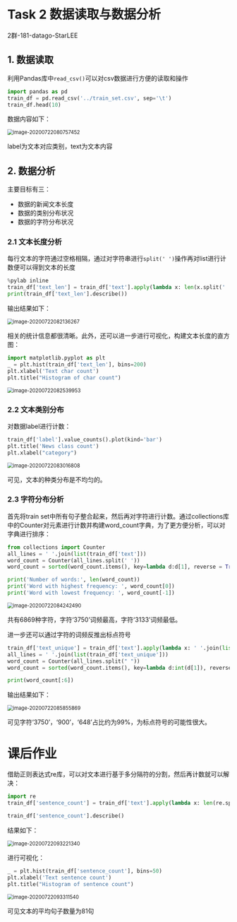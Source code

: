 # Task 2 数据读取与数据分析

2群-181-datago-StarLEE

## 1. 数据读取

利用Pandas库中`read_csv()`可以对csv数据进行方便的读取和操作

```python
import pandas as pd
train_df = pd.read_csv('../train_set.csv', sep='\t')
train_df.head(10)
```

数据内容如下：

<img src="C:\Users\Yixin\AppData\Roaming\Typora\typora-user-images\image-20200722080757452.png" alt="image-20200722080757452" style="zoom: 80%;" />

label为文本对应类别，text为文本内容

## 2. 数据分析

主要目标有三：

+ 数据的新闻文本长度
+ 数据的类别分布状况
+ 数据的字符分布状况

### 2.1 文本长度分析

每行文本的字符通过空格相隔，通过对字符串进行`split(' ')`操作再对list进行计数便可以得到文本的长度

```python
%pylab inline
train_df['text_len'] = train_df['text'].apply(lambda x: len(x.split(' ')))
print(train_df['text_len'].describe())
```

输出结果如下：

<img src="C:\Users\Yixin\AppData\Roaming\Typora\typora-user-images\image-20200722082136267.png" alt="image-20200722082136267" style="zoom:80%;" />

相关的统计信息都很清晰。此外，还可以进一步进行可视化，构建文本长度的直方图：

```python
import matplotlib.pyplot as plt
_ = plt.hist(train_df['text_len'], bins=200)
plt.xlabel('Text char count')
plt.title("Histogram of char count")
```

<img src="C:\Users\Yixin\AppData\Roaming\Typora\typora-user-images\image-20200722082539953.png" alt="image-20200722082539953" style="zoom:80%;" />

### 2.2 文本类别分布

对数据label进行计数：

```python
train_df['label'].value_counts().plot(kind='bar')
plt.title('News class count')
plt.xlabel("category")
```

<img src="C:\Users\Yixin\AppData\Roaming\Typora\typora-user-images\image-20200722083016808.png" alt="image-20200722083016808" style="zoom:80%;" />

可见，文本的种类分布是不均匀的。

### 2.3 字符分布分析

首先将train set中所有句子整合起来，然后再对字符进行计数。通过collections库中的Counter对元素进行计数并构建word_count字典，为了更方便分析，可以对字典进行排序：

```python
from collections import Counter
all_lines = ' '.join(list(train_df['text']))
word_count = Counter(all_lines.split(' '))
word_count = sorted(word_count.items(), key=lambda d:d[1], reverse = True)

print('Number of words:', len(word_count))
print('Word with highest frequency: ', word_count[0])
print('Word with lowest frequency: ', word_count[-1])
```

<img src="C:\Users\Yixin\AppData\Roaming\Typora\typora-user-images\image-20200722084242490.png" alt="image-20200722084242490" style="zoom:80%;" />

共有6869种字符，字符‘3750’词频最高，字符‘3133’词频最低。

进一步还可以通过字符的词频反推出标点符号

```python
train_df['text_unique'] = train_df['text'].apply(lambda x: ' '.join(list(set(x.split(' ')))))
all_lines = ' '.join(list(train_df['text_unique']))
word_count = Counter(all_lines.split(" "))
word_count = sorted(word_count.items(), key=lambda d:int(d[1]), reverse = True)

print(word_count[:6])
```

输出结果如下：

<img src="C:\Users\Yixin\AppData\Roaming\Typora\typora-user-images\image-20200722085855869.png" alt="image-20200722085855869" style="zoom:80%;" />

可见字符‘3750’，‘900’，‘648’占比约为99%，为标点符号的可能性很大。

# 课后作业

借助正则表达式re库，可以对文本进行基于多分隔符的分割，然后再计数就可以解决：

```python
import re
train_df['sentence_count'] = train_df['text'].apply(lambda x: len(re.split(r"3750|900|648", x)))

train_df['sentence_count'].describe()
```

结果如下：

<img src="C:\Users\Yixin\AppData\Roaming\Typora\typora-user-images\image-20200722093221340.png" alt="image-20200722093221340" style="zoom:80%;" />

进行可视化：

```python
_ = plt.hist(train_df['sentence_count'], bins=50)
plt.xlabel('Text sentence count')
plt.title("Histogram of sentence count")
```

<img src="C:\Users\Yixin\AppData\Roaming\Typora\typora-user-images\image-20200722093311540.png" alt="image-20200722093311540" style="zoom:80%;" />

可见文本的平均句子数量为81句
